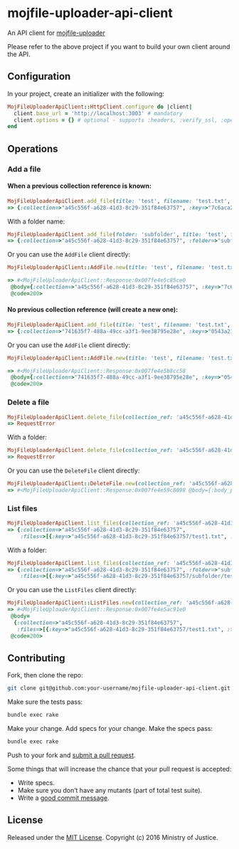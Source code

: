 # mojfile-uploader-api-client
An API client for [mojfile-uploader](https://github.com/ministryofjustice/mojfile-uploader)

Please refer to the above project if you want to build your own client around the API.

## Configuration

In your project, create an initializer with the following:

```ruby
MojFileUploaderApiClient::HttpClient.configure do |client|
  client.base_url = 'http://localhost:3003' # mandatory
  client.options = {} # optional - supports :headers, :verify_ssl, :open_timeout, :read_timeout
end
```

## Operations

### Add a file

#### When a previous collection reference is known:

```ruby
MojFileUploaderApiClient.add_file(title: 'test', filename: 'test.txt', data: 'bla bla bla', collection_ref: 'a45c556f-a628-41d3-8c29-351f84e63757')
=> {:collection=>"a45c556f-a628-41d3-8c29-351f84e63757", :key=>"7c6aca2c-eb7a-4194-8166-9fd6ac82127b.test.txt"}
```

With a folder name:

```ruby
MojFileUploaderApiClient.add_file(folder: 'subfolder', title: 'test', filename: 'test.txt', data: 'bla bla bla', collection_ref: 'a45c556f-a628-41d3-8c29-351f84e63757')
=> {:collection=>"a45c556f-a628-41d3-8c29-351f84e63757", :folder=>"subfolder", :key=>"7c6aca2c-eb7a-4194-8166-9fd6ac82127b.test.txt"}
```

Or you can use the `AddFile` client directly:

```ruby
MojFileUploaderApiClient::AddFile.new(title: 'test', filename: 'test.txt', data: 'bla bla bla', collection_ref: 'a45c556f-a628-41d3-8c29-351f84e63757').call

=> #<MojFileUploaderApiClient::Response:0x007fe4e5c85ce0
 @body={:collection=>"a45c556f-a628-41d3-8c29-351f84e63757", :key=>"7c6aca2c-eb7a-4194-8166-9fd6ac82127b.test.txt"},
 @code=200>
```

#### No previous collection reference (will create a new one):

```ruby
MojFileUploaderApiClient.add_file(title: 'test', filename: 'test.txt', data: 'bla bla bla')
=> {:collection=>"741635f7-488a-49cc-a3f1-9ee38795e28e", :key=>"0543a21d-e884-4076-89be-41cc09b00da1.test.txt"}
```

Or you can use the `AddFile` client directly:

```ruby
MojFileUploaderApiClient::AddFile.new(title: 'test', filename: 'test.txt', data: 'bla bla bla').call

=> #<MojFileUploaderApiClient::Response:0x007fe4e5b8cc58
 @body={:collection=>"741635f7-488a-49cc-a3f1-9ee38795e28e", :key=>"0543a21d-e884-4076-89be-41cc09b00da1.test.txt"},
 @code=200>
```

### Delete a file

```ruby
MojFileUploaderApiClient.delete_file(collection_ref: 'a45c556f-a628-41d3-8c29-351f84e63757', filename: 'test1.txt')
=> RequestError
```

With a folder:

```ruby
MojFileUploaderApiClient.delete_file(collection_ref: 'a45c556f-a628-41d3-8c29-351f84e63757', folder: 'subfolder', filename: 'test1.txt')
=> RequestError
```

Or you can use the `DeleteFile` client directly:

```ruby
MojFileUploaderApiClient::DeleteFile.new(collection_ref: 'a45c556f-a628-41d3-8c29-351f84e63757', filename: 'test1.txt').call
=> #<MojFileUploaderApiClient::Response:0x007fe4e59c8098 @body={:body_parser_error=>"743: unexpected token at ''"}, @code=204>
```

### List files

```ruby
MojFileUploaderApiClient.list_files(collection_ref: 'a45c556f-a628-41d3-8c29-351f84e63757')
=> {:collection=>"a45c556f-a628-41d3-8c29-351f84e63757",
    :files=>[{:key=>"a45c556f-a628-41d3-8c29-351f84e63757/test1.txt", :title=>"test1.txt", :last_modified=>"2016-11-30T15:30:52.000Z"}]}
```

With a folder:

```ruby
MojFileUploaderApiClient.list_files(collection_ref: 'a45c556f-a628-41d3-8c29-351f84e63757', folder: 'subfolder')
=> {:collection=>"a45c556f-a628-41d3-8c29-351f84e63757", :folder=>"subfolder",
    :files=>[{:key=>"a45c556f-a628-41d3-8c29-351f84e63757/subfolder/test1.txt", :title=>"test1.txt", :last_modified=>"2016-11-30T15:30:52.000Z"}]}
```

Or you can use the `ListFiles` client directly:

```ruby
MojFileUploaderApiClient::ListFiles.new(collection_ref: 'a45c556f-a628-41d3-8c29-351f84e63757').call
=> #<MojFileUploaderApiClient::Response:0x007fe4e5ac91e0
 @body=
  {:collection=>"a45c556f-a628-41d3-8c29-351f84e63757",
   :files=>[{:key=>"a45c556f-a628-41d3-8c29-351f84e63757/test1.txt", :title=>"test1.txt", :last_modified=>"2016-11-30T15:30:52.000Z"}]}
 @code=200>
```

## Contributing

Fork, then clone the repo:

```bash
git clone git@github.com:your-username/mojfile-uploader-api-client.git
```

Make sure the tests pass:

```bash
bundle exec rake
```

Make your change. Add specs for your change. Make the specs pass:

```bash
bundle exec rake
```

Push to your fork and [submit a pull request][pr].

[pr]: https://github.com/ministryofjustice/mojfile-uploader-api-client/compare

Some things that will increase the chance that your pull request is
accepted:

* Write specs.
* Make sure you don’t have any mutants (part of total test suite).
* Write a [good commit message][commit].

[commit]: https://github.com/alphagov/styleguides/blob/master/git.md

## License

Released under the [MIT License](http://opensource.org/licenses/MIT).
Copyright (c) 2016 Ministry of Justice.

